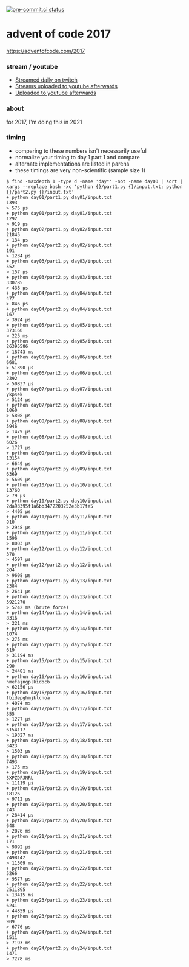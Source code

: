 [![pre-commit.ci status](https://results.pre-commit.ci/badge/github/anthonywritescode/aoc2017/main.svg)](https://results.pre-commit.ci/latest/github/anthonywritescode/aoc2017/main)

advent of code 2017
===================

https://adventofcode.com/2017

### stream / youtube

- [Streamed daily on twitch](https://twitch.tv/anthonywritescode)
- [Streams uploaded to youtube afterwards](https://www.youtube.com/channel/UChPxcypesw8L-iqltstSI4Q)
- [Uploaded to youtube afterwards](https://www.youtube.com/anthonywritescode)

### about

for 2017, I'm doing this in 2021

### timing

- comparing to these numbers isn't necessarily useful
- normalize your timing to day 1 part 1 and compare
- alternate implementations are listed in parens
- these timings are very non-scientific (sample size 1)

```console
$ find -maxdepth 1 -type d -name 'day*' -not -name day00 | sort | xargs --replace bash -xc 'python {}/part1.py {}/input.txt; python {}/part2.py {}/input.txt'
+ python day01/part1.py day01/input.txt
1393
> 575 μs
+ python day01/part2.py day01/input.txt
1292
> 919 μs
+ python day02/part1.py day02/input.txt
21845
> 134 μs
+ python day02/part2.py day02/input.txt
191
> 1234 μs
+ python day03/part1.py day03/input.txt
552
> 157 μs
+ python day03/part2.py day03/input.txt
330785
> 438 μs
+ python day04/part1.py day04/input.txt
477
> 846 μs
+ python day04/part2.py day04/input.txt
167
> 3924 μs
+ python day05/part1.py day05/input.txt
373160
> 225 ms
+ python day05/part2.py day05/input.txt
26395586
> 18743 ms
+ python day06/part1.py day06/input.txt
6681
> 51390 μs
+ python day06/part2.py day06/input.txt
2392
> 50837 μs
+ python day07/part1.py day07/input.txt
ykpsek
> 5124 μs
+ python day07/part2.py day07/input.txt
1060
> 5808 μs
+ python day08/part1.py day08/input.txt
5946
> 1479 μs
+ python day08/part2.py day08/input.txt
6026
> 1727 μs
+ python day09/part1.py day09/input.txt
13154
> 6649 μs
+ python day09/part2.py day09/input.txt
6369
> 5609 μs
+ python day10/part1.py day10/input.txt
13760
> 79 μs
+ python day10/part2.py day10/input.txt
2da93395f1a6bb3472203252e3b17fe5
> 4405 μs
+ python day11/part1.py day11/input.txt
818
> 2948 μs
+ python day11/part2.py day11/input.txt
1596
> 8003 μs
+ python day12/part1.py day12/input.txt
378
> 4597 μs
+ python day12/part2.py day12/input.txt
204
> 9608 μs
+ python day13/part1.py day13/input.txt
2384
> 2641 μs
+ python day13/part2.py day13/input.txt
3921270
> 5742 ms (brute force)
+ python day14/part1.py day14/input.txt
8316
> 221 ms
+ python day14/part2.py day14/input.txt
1074
> 275 ms
+ python day15/part1.py day15/input.txt
619
> 31194 ms
+ python day15/part2.py day15/input.txt
290
> 24481 ms
+ python day16/part1.py day16/input.txt
hmefajngplkidocb
> 62156 μs
+ python day16/part2.py day16/input.txt
fbidepghmjklcnoa
> 4074 ms
+ python day17/part1.py day17/input.txt
355
> 1277 μs
+ python day17/part2.py day17/input.txt
6154117
> 19327 ms
+ python day18/part1.py day18/input.txt
3423
> 1503 μs
+ python day18/part2.py day18/input.txt
7493
> 175 ms
+ python day19/part1.py day19/input.txt
SXPZDFJNRL
> 11119 μs
+ python day19/part2.py day19/input.txt
18126
> 9712 μs
+ python day20/part1.py day20/input.txt
243
> 28414 μs
+ python day20/part2.py day20/input.txt
648
> 2076 ms
+ python day21/part1.py day21/input.txt
171
> 9892 μs
+ python day21/part2.py day21/input.txt
2498142
> 11509 ms
+ python day22/part1.py day22/input.txt
5266
> 9577 μs
+ python day22/part2.py day22/input.txt
2511895
> 13415 ms
+ python day23/part1.py day23/input.txt
6241
> 44859 μs
+ python day23/part2.py day23/input.txt
909
> 6776 μs
+ python day24/part1.py day24/input.txt
1511
> 7193 ms
+ python day24/part2.py day24/input.txt
1471
> 7278 ms
```
